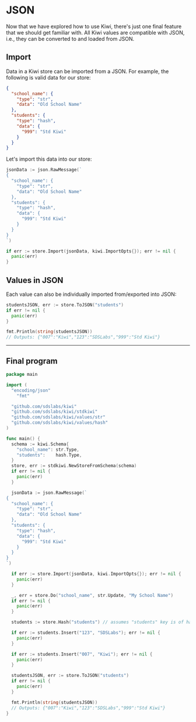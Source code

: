 # JSON

Now that we have explored how to use Kiwi, there's just one final feature
that we should get familiar with. All Kiwi values are compatible with JSON,
i.e., they can be converted to and loaded from JSON.

## Import

Data in a Kiwi store can be imported from a JSON. For example, the following
is valid data for our store:

```json
{
  "school_name": {
    "type": "str",
    "data": "Old School Name"
  },
  "students": {
    "type": "hash",
    "data": {
      "999": "Std Kiwi"
    }
  }
}
```

Let's import this data into our store:

```go
jsonData := json.RawMessage(`
{
  "school_name": {
    "type": "str",
    "data": "Old School Name"
  },
  "students": {
    "type": "hash",
    "data": {
      "999": "Std Kiwi"
    }
  }
}
`)

if err := store.Import(jsonData, kiwi.ImportOpts{}); err != nil {
  panic(err)
}
```

## Values in JSON

Each value can also be individually imported from/exported into JSON:

```go
studentsJSON, err := store.ToJSON("students")
if err != nil {
  panic(err)
}

fmt.Println(string(studentsJSON))
// Outputs: {"007":"Kiwi","123":"SDSLabs","999":"Std Kiwi"}
```

***

## Final program

```go
package main

import (
  "encoding/json"
	"fmt"

  "github.com/sdslabs/kiwi"
  "github.com/sdslabs/kiwi/stdkiwi"
  "github.com/sdslabs/kiwi/values/str"
  "github.com/sdslabs/kiwi/values/hash"
)

func main() {
  schema := kiwi.Schema{
    "school_name": str.Type,
    "students":    hash.Type,
  }
  store, err := stdkiwi.NewStoreFromSchema(schema)
  if err != nil {
    panic(err)
  }

  jsonData := json.RawMessage(`
{
  "school_name": {
    "type": "str",
    "data": "Old School Name"
  },
  "students": {
    "type": "hash",
    "data": {
      "999": "Std Kiwi"
    }
  }
}
`)

  if err := store.Import(jsonData, kiwi.ImportOpts{}); err != nil {
    panic(err)
  }

  _, err = store.Do("school_name", str.Update, "My School Name")
  if err != nil {
    panic(err)
  }

  students := store.Hash("students") // assumes "students" key is of hash type

  if err := students.Insert("123", "SDSLabs"); err != nil {
    panic(err)
  }

  if err := students.Insert("007", "Kiwi"); err != nil {
    panic(err)
  }

  studentsJSON, err := store.ToJSON("students")
  if err != nil {
    panic(err)
  }

  fmt.Println(string(studentsJSON))
  // Outputs: {"007":"Kiwi","123":"SDSLabs","999":"Std Kiwi"}
}
```
